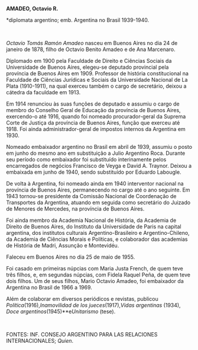 **AMADEO, Octavio R.**

\*diplomata argentino; emb. Argentina no Brasil 1939-1940.

 

*Octavio Tomás Ramón Amadeo* nasceu em Buenos Aires no dia 24 de janeiro
de 1878, filho de Octavio Benito Amadeo e de Ana Marcenaro.

Diplomado em 1900 pela Faculdade de Direito e Ciências Sociais da
Universidade de Buenos Aires, elegeu-se deputado provincial pela
província de Buenos Aires em 1909. Professor de história constitucional
na Faculdade de Ciências Jurídicas e Sociais da Universidade Nacional de
La Plata (1910-1911), na qual exerceu também o cargo de secretário,
deixou a cátedra da faculdade em 1913.

Em 1914 renunciou às suas funções de deputado e assumiu o cargo de
membro do Conselho Geral de Educação da província de Buenos Aires,
exercendo-o até 1916, quando foi nomeado procurador-geral da Suprema
Corte de Justiça da província de Buenos Aires, função que exerceu até
1918. Foi ainda administrador-geral de impostos internos da Argentina em
1930.

Nomeado embaixador argentino no Brasil em abril de 1939, assumiu o posto
em junho do mesmo ano em substituição a Julio Argentino Roca. Durante
seu período como embaixador foi substituído interinamente pelos
encarregados de negócios Francisco de Veyga e David A. Traynor. Deixou a
embaixada em junho de 1940, sendo substituído por Eduardo Labougle.

De volta à Argentina, foi nomeado ainda em 1940 interventor nacional na
província de Buenos Aires, permanecendo no cargo até o ano seguinte. Em
1943 tornou-se presidente da Comissão Nacional de Coordenação de
Transportes da Argentina, atuando em seguida como secretário do Juizado
de Menores de Mercedes, na província de Buenos Aires.

Foi ainda membro da Academia Nacional de História, da Academia de
Direito de Buenos Aires, do Instituto da Universidade de Paris na
capital argentina, dos institutos culturais Argentino-Brasileiro e
Argentino-Chileno, da Academia de Ciências Morais e Políticas, e
colaborador das academias de História de Madri, Assunção e Montevidéu.

Faleceu em Buenos Aires no dia 25 de maio de 1955.

Foi casado em primeiras núpcias com Maria Justa French, de quem teve
três filhos, e, em segundas núpcias, com Fidela Raquel Peña, de quem
teve dois filhos. Um de seus filhos, Mario Octavio Amadeo, foi
embaixador da Argentina no Brasil de 1966 a 1969.

Além de colaborar em diversos periódicos e revistas, publicou
*Política*(1916),*Inamovilidad de los jueces*(1917),*Vidas argentinas*
(1934), *Doce argentinos*(1945)**e*Unitarismo* (tese).

 

FONTES: INF. CONSEJO ARGENTINO PARA LAS RELACIONES INTERNACIONALES;
*Quien*.

 
